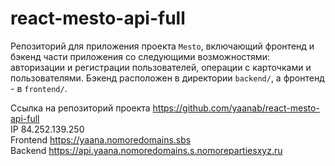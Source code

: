# react-mesto-api-full
Репозиторий для приложения проекта `Mesto`, включающий фронтенд и бэкенд части приложения со следующими возможностями: авторизации и регистрации пользователей, операции с карточками и пользователями. Бэкенд расположен в директории `backend/`, а фронтенд - в `frontend/`. 

Ссылка на репозиторий проекта https://github.com/yaanab/react-mesto-api-full<br />
IP 84.252.139.250<br />
Frontend https://yaana.nomoredomains.sbs<br />
Backend https://api.yaana.nomoredomains.s.nomorepartiesxyz.ru<br />